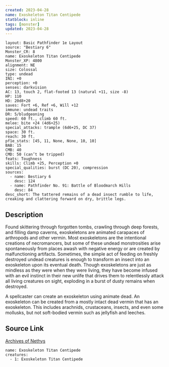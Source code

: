 ```yaml
---
created: 2023-04-28
name: Exoskeleton Titan Centipede
statblock: inline
tags: [monster]
updated: 2023-04-28
---
```

```statblock
layout: Basic Pathfinder 1e Layout
source: "Bestiary 6"
Monster_CR: 8
name: Exoskeleton Titan Centipede
Monster_XP: 4800
alignment: NE
size: Colossal
type: undead
INI: +0
perception: +0
senses: darkvision
AC: 13, touch 2, flat-footed 13 (natural +11, size -8)
HP: 110
HD: 20d8+20
saves: Fort +6, Ref +6, Will +12
immune: undead traits
DR: 5/bludgeoning
speed: 60 ft., climb 60 ft.
melee: bite +24 (4d6+25)
special_attacks: trample (6d6+25, DC 37)
space: 30 ft.
reach: 30 ft.
pf1e_stats: [45, 11, None, None, 10, 10]
BAB: 15
CMB: 40
CMD: 50 (can’t be tripped)
feats: Toughness
skills: Climb +25, Perception +0
special_qualities: burst (DC 20), compression
sources:
  - name: Bestiary 6
    desc: 124
  - name: Pathfinder No. 91: Battle of Bloodmarch Hills
    desc: 84
desc_short: The tattered remains of a dead insect rumble to life, creaking and clattering forward on dry, brittle legs.
```
## Description
Found skittering through forgotten tombs, crawling through deep forests, and filling damp caverns, exoskeletons are animated carapaces of arthropods and other vermin. Most exoskeletons are the intentional creations of necromancers, but some of these undead monstrosities arise spontaneously from places awash with negative energy or are created by malfunctioning artifacts. Sometimes, the simple act of feeding on freshly destroyed undead creatures is enough to transform an insect into an exoskeleton upon its eventual death. Though exoskeletons are just as mindless as they were when they were living, they have become infused with an evil instinct in their new unlife that drives them to relentlessly attack all living creatures on sight, exploding in a burst of dusty remains when destroyed. 

A spellcaster can create an exoskeleton using animate dead. An exoskeleton can be created from a mostly intact dead vermin that has an exoskeleton. This includes arachnids, crustaceans, insects, and even some mollusks, but not soft-bodied vermin such as jellyfish and leeches.
## Source Link
[Archives of Nethys](https://aonprd.com/MonsterDisplay.aspx?ItemName=Exoskeleton%20Titan%20Centipede)
```encounter-table
name: Exoskeleton Titan Centipede
creatures:
  - 1: Exoskeleton Titan Centipede
```
